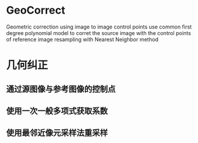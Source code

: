 # GeoCorrect 
Geometric correction using image to image control points
use common first degree polynomial model to corret the source image with the control points of reference image 
resampling with Nearest Neighbor method

# 几何纠正
## 通过源图像与参考图像的控制点
## 使用一次一般多项式获取系数
## 使用最邻近像元采样法重采样
